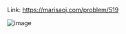 Link: https://marisaoj.com/problem/519

![image](https://github.com/user-attachments/assets/66edfd74-1832-42f8-854f-14447301b190)
